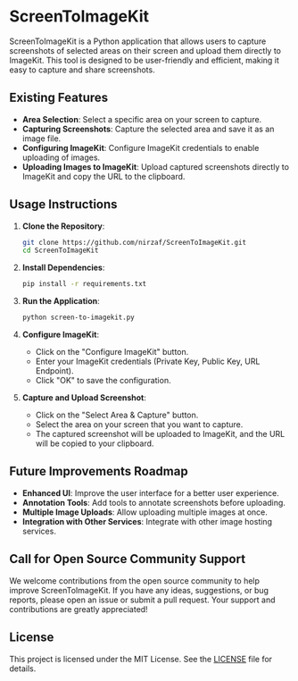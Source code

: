 # ScreenToImageKit

ScreenToImageKit is a Python application that allows users to capture screenshots of selected areas on their screen and upload them directly to ImageKit. This tool is designed to be user-friendly and efficient, making it easy to capture and share screenshots.

## Existing Features

- **Area Selection**: Select a specific area on your screen to capture.
- **Capturing Screenshots**: Capture the selected area and save it as an image file.
- **Configuring ImageKit**: Configure ImageKit credentials to enable uploading of images.
- **Uploading Images to ImageKit**: Upload captured screenshots directly to ImageKit and copy the URL to the clipboard.

## Usage Instructions

1. **Clone the Repository**:
   ```bash
   git clone https://github.com/nirzaf/ScreenToImageKit.git
   cd ScreenToImageKit
   ```

2. **Install Dependencies**:
   ```bash
   pip install -r requirements.txt
   ```

3. **Run the Application**:
   ```bash
   python screen-to-imagekit.py
   ```

4. **Configure ImageKit**:
   - Click on the "Configure ImageKit" button.
   - Enter your ImageKit credentials (Private Key, Public Key, URL Endpoint).
   - Click "OK" to save the configuration.

5. **Capture and Upload Screenshot**:
   - Click on the "Select Area & Capture" button.
   - Select the area on your screen that you want to capture.
   - The captured screenshot will be uploaded to ImageKit, and the URL will be copied to your clipboard.

## Future Improvements Roadmap

- **Enhanced UI**: Improve the user interface for a better user experience.
- **Annotation Tools**: Add tools to annotate screenshots before uploading.
- **Multiple Image Uploads**: Allow uploading multiple images at once.
- **Integration with Other Services**: Integrate with other image hosting services.

## Call for Open Source Community Support

We welcome contributions from the open source community to help improve ScreenToImageKit. If you have any ideas, suggestions, or bug reports, please open an issue or submit a pull request. Your support and contributions are greatly appreciated!

## License

This project is licensed under the MIT License. See the [LICENSE](LICENSE) file for details.
